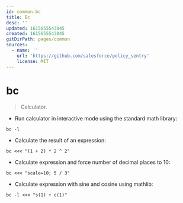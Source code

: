 ```yaml
---
id: common.bc
title: Bc
desc: ''
updated: 1615655543045
created: 1615655543045
gitDirPath: pages/common
sources:
  - name: ''
    url: 'https://github.com/salesforce/policy_sentry'
    license: MIT
---
```

# bc

> Calculator.

- Run calculator in interactive mode using the standard math library:

`bc -l`

- Calculate the result of an expression:

`bc <<< "(1 + 2) * 2 ^ 2"`

- Calculate expression and force number of decimal places to 10:

`bc <<< "scale=10; 5 / 3"`

- Calculate expression with sine and cosine using mathlib:

`bc -l <<< "s(1) + c(1)"`


